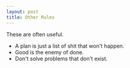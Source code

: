 ```yaml
---
layout: post
title: Other Rules
---
```

These are often useful.

* A plan is just a list of shit that won't happen.
* Good is the enemy of done.
* Don't solve problems that don't exist.
